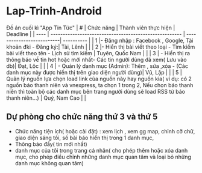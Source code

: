 # Lap-Trinh-Android

Đồ án cuối kì "App Tin Tức"
| # | Chức năng                                             | Thành viên thực hiện       | Deadline   |
| ---- | ------------------------------------------------------ | --------------------------| ---------- |
| 1 |-	Đăng nhập : Facebook , Google, Tài khoản đki -	Đăng ký:| Tài, Lênh                              |            |
| 2 |-	Hiển thị bài viết theo loại -	Tìm kiếm bài viết theo tên - Lịch sử tìm kiếm | Tuyên, Quốc Nam            |            |
| 3 | -	Hiển thị ra thông báo về tin hot hoặc mới nhất-	Các tin người dùng đã xem( Lưu vào db)| Đạt, Lộc                   |            |
| 4 | -	Quản lý danh mục (Admin): Thêm , sửa ,xóa -	(Các danh mục này được hiển thị trên giao diện người dùng)| Vũ, Lập                    |            |
| 5 | Quản lý nguồn lựa chọn load link của nguồn này hay nguồn kia( ví dụ: có 2 nguồn báo thanh niên và vnexpress, ta chọn 1 trong 2, Nếu chọn báo thanh niên thì toàn bộ các danh mục bên trang người dùng sẽ load RSS từ báo thanh niên…)         | Quý, Nam Cao               |            |


## Dự phòng cho chức năng thứ 3 và thứ 5
+ Chức năng tiện ích( hoặc cài đặt) : xem lịch , xem gg map, chỉnh cỡ chữ, giao diện sáng tối, số bài báo hiển thị trong 1 danh mục,
+ Thông báo đẩy( tin mới nhất)
+ danh mục của tôi trong  trang cá nhân( cho phép thêm hoặc xóa danh mục, cho phép điều chỉnh những danh mục quan tâm và loại bỏ những danh mục không quan tâm)

